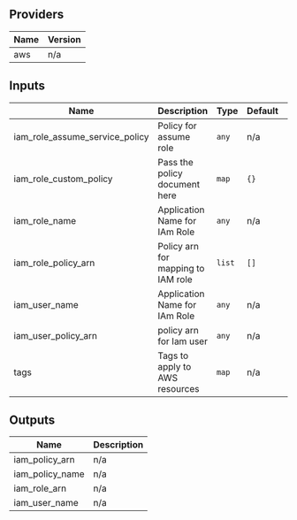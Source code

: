 ## Providers

| Name | Version |
|------|---------|
| aws | n/a |

## Inputs

| Name | Description | Type | Default | Required |
|------|-------------|------|---------|:-----:|
| iam\_role\_assume\_service\_policy | Policy for assume role | `any` | n/a | yes |
| iam\_role\_custom\_policy | Pass the policy document here | `map` | `{}` | no |
| iam\_role\_name | Application Name for IAm Role | `any` | n/a | yes |
| iam\_role\_policy\_arn | Policy arn for mapping to IAM role | `list` | `[]` | no |
| iam\_user\_name | Application Name for IAm Role | `any` | n/a | yes |
| iam\_user\_policy\_arn | policy arn for Iam user | `any` | n/a | yes |
| tags | Tags to apply to AWS resources | `map` | n/a | yes |

## Outputs

| Name | Description |
|------|-------------|
| iam\_policy\_arn | n/a |
| iam\_policy\_name | n/a |
| iam\_role\_arn | n/a |
| iam\_user\_name | n/a |

